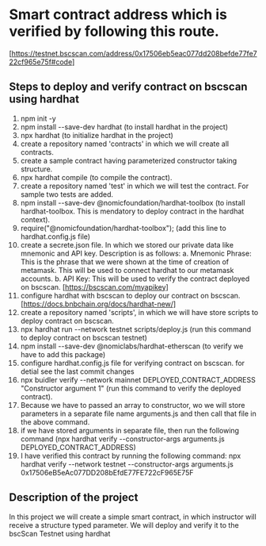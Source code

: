 
# Smart contract address which is verified by following this route.
[https://testnet.bscscan.com/address/0x17506eb5eac077dd208befde77fe722cf965e75f#code]
## Steps to deploy and verify contract on bscscan using hardhat
1. npm init -y
2. npm install --save-dev hardhat (to install hardhat in the project)
3. npx hardhat (to initialize hardhat in the project)
4. create a repository named 'contracts' in which we will create all contracts.
5. create a sample contract having parameterized constructor taking structure.
6. npx hardhat compile (to compile the contract).
7. create a repository named 'test' in which we will test the contract. For sample two tests are added.
8. npm install --save-dev @nomicfoundation/hardhat-toolbox (to install hardhat-toolbox. This is mendatory to deploy contract in the hardhat context).
9. require("@nomicfoundation/hardhat-toolbox"); (add this line to hardhat.config.js file)
10. create a secrete.json file. In which we stored our private data like mnemonic and API key. Description is as follows:
    a. Mnemonic Phrase: This is the phrase that we were shown at the time of creation of metamask. This will be used to connect hardhat to our metamask accounts.
    b. API Key: This will be used to verify the contract deployed on bscscan.  [https://bscscan.com/myapikey]
11. configure hardhat with bscscan to deploy our contract on bscscan. [https://docs.bnbchain.org/docs/hardhat-new/]
12. create a repository named 'scripts', in which we will have store scripts to deploy contract on bscscan.
13. npx hardhat run --network testnet scripts/deploy.js (run this command to deploy contract on bscscan testnet)
14. npm install --save-dev @nomiclabs/hardhat-etherscan (to verify we have to add this package)
15. configure hardhat.config.js file for verifying contract on bscscan. for detial see the last commit changes
16. npx buidler verify --network mainnet DEPLOYED_CONTRACT_ADDRESS "Constructor argument 1" (run this command to verify the deployed contract).
17. Because we have to passed an array to constructor, wo we will store parameters in a separate file name arguments.js and then call that file in the above command.
18. if we have stored arguments in separate file, then run the following command (npx hardhat verify --constructor-args arguments.js DEPLOYED_CONTRACT_ADDRESS)
19. I have verified this contract by running the following command:  npx hardhat verify --network testnet --constructor-args arguments.js 0x17506eB5eAc077DD208bEfdE77FE722cF965E75F





## Description of the project
In this project we will create a simple smart contract, in which instructor will receive a structure typed parameter. We will deploy and verify it to the bscScan Testnet using hardhat